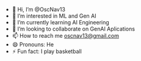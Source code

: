 - 👋 Hi, I’m @OscNav13
- 👀 I’m interested in ML and Gen AI 
- 🌱 I’m currently learning AI Engineering
- 💞️ I’m looking to collaborate on GenAI Aplications
- 📫 How to reach me oscnav13@gmail.com
- 😄 Pronouns: He
- ⚡ Fun fact: I play basketball

<!---
OscNav13/OscNav13 is a ✨ special ✨ repository because its `README.md` (this file) appears on your GitHub profile.
You can click the Preview link to take a look at your changes.
--->
